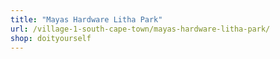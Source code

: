 ```yaml
---
title: "Mayas Hardware Litha Park"
url: /village-1-south-cape-town/mayas-hardware-litha-park/
shop: doityourself
---
```


